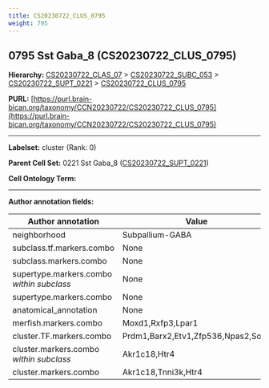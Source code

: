 ```yaml
---
title: CS20230722_CLUS_0795
weight: 795
---
```

## 0795 Sst Gaba_8 (CS20230722_CLUS_0795)
<b>Hierarchy: </b>
[CS20230722_CLAS_07](../CS20230722_CLAS_07) >
[CS20230722_SUBC_053](../CS20230722_SUBC_053) >
[CS20230722_SUPT_0221](../CS20230722_SUPT_0221) >
[CS20230722_CLUS_0795](../CS20230722_CLUS_0795)

**PURL:** [https://purl.brain-bican.org/taxonomy/CCN20230722/CS20230722_CLUS_0795](https://purl.brain-bican.org/taxonomy/CCN20230722/CS20230722_CLUS_0795)

---


**Labelset:** cluster (Rank: 0)

**Parent Cell Set:** 0221 Sst Gaba_8 ([CS20230722_SUPT_0221](../CS20230722_SUPT_0221))



**Cell Ontology Term:** 

[MARKER GENES.]: #


---

[TRANSFERRED ANNOTATIONS.]: #


[AUTHOR ANNOTATION FIELDS.]: #


**Author annotation fields:**

| Author annotation | Value |
|-------------------|-------|
|neighborhood|Subpallium-GABA|
|subclass.tf.markers.combo|None|
|subclass.markers.combo|None|
|supertype.markers.combo _within subclass_|None|
|supertype.markers.combo|None|
|anatomical_annotation|None|
|merfish.markers.combo|Moxd1,Rxfp3,Lpar1|
|cluster.TF.markers.combo|Prdm1,Barx2,Etv1,Zfp536,Npas2,Sox5|
|cluster.markers.combo _within subclass_|Akr1c18,Htr4|
|cluster.markers.combo|Akr1c18,Tnni3k,Htr4|
